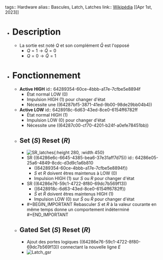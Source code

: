 tags:: Hardware
alias:: Bascules, Latch, Latches
link:: [Wikipédia](https://en.wikipedia.org/wiki/Flip-flop_(electronics)) 
[[Apr 1st, 2023]]

- # Description
	- La sortie est noté $Q$ et son complément $\bar{Q}$ est l'opposé
		- $Q = 1 \rightarrow \bar{Q} = 0$
		- $Q = 0 \rightarrow \bar{Q} = 1$
- # Fonctionnement
	- **Active HIGH**
	  id:: 64289354-60ce-4bbb-a17e-7cfbe5e8894f
		- État normal LOW (0)
		- Impulsion HIGH (1) pour changer d'état
		- Nécessite une ((64287bf5-3871-41ed-9b00-98de29bb04b4))
	- **Active LOW**
	  id:: 6428918c-6d63-43ed-8ce0-6154ff6782ff
		- État normal HIGH (1)
		- Impulsion LOW (0) pour changer d'état
		- Nécessite une ((64287c00-cf70-4201-b24f-a0efe78451bb))
	- ## Set ($S$) Reset ($R$)
		- ![SR_latches](https://image1.slideserve.com/2405882/sr-latch-l.jpg){:height 280, :width 450}
		- SR ((64286e6c-6645-4385-bea6-37e31aff7d75))
		  id:: 64286e05-25a6-4849-8cdc-d3d9c1a6b810
			- ((64289354-60ce-4bbb-a17e-7cfbe5e8894f))
			- $S$ et $R$ doivent êtres maintenus à LOW (0)
			- Impulsion HIGH (1) sur $S$ ou $R$ pour changer d'état
		- SR ((64286e76-59c1-4722-8f80-69dc7b569f13))
			- ((6428918c-6d63-43ed-8ce0-6154ff6782ff))
			- $\bar{S}$ et $\bar{R}$ doivent êtres maintenus HIGH (1)
			- Impulsion LOW (0) sur $\bar{S}$ ou $\bar{R}$ pour changer d'état
		- #+BEGIN_IMPORTANT
		  Rebasculer $S$ et $R$ à la valeur courante en même temps donne un comportement indéterminé
		  #+END_IMPORTANT
	- ## Gated Set ($S$) Reset ($R$)
		- Ajout des portes logiques ((64286e76-59c1-4722-8f80-69dc7b569f13)) connectant la nouvelle ligne $E$
		- ![Latch_gsr](https://upload.wikimedia.org/wikipedia/commons/thumb/e/e1/SR_%28Clocked%29_Flip-flop_Diagram.svg/300px-SR_%28Clocked%29_Flip-flop_Diagram.svg.png)